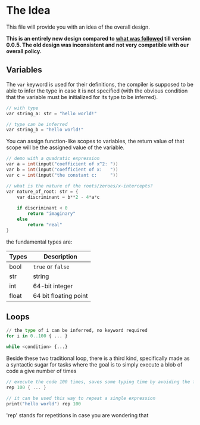 # The Idea

This file will provide you with an idea of the overall design.

**This is an entirely new design compared to [what was followed](https://github.com/SwirlLang/Swirl/blob/main/old_spec.md) till version 0.0.5. The old design was inconsistent and not very compatible with our overall policy.**

## Variables
The `var` keyword is used for their definitions, the compiler is supposed to be able to infer the type in case it is not specified
(with the obvious condition that the variable must be initialized for its type to be inferred).
```c
// with type
var string_a: str = "hello world!" 

// type can be inferred
var string_b = "hello world!"
```

You can assign function-like scopes to variables, the return value of
that scope will be the assigned value of the variable.

```c
// demo with a quadratic expression
var a = int(input("coefficient of x^2: "))
var b = int(input("coefficient of x:   "))
var c = int(input("the constant c:     "))

// what is the nature of the roots/zeroes/x-intercepts?
var nature_of_root: str = {
    var discriminant = b**2 - 4*a*c
    
    if discriminant < 0
        return "imaginary"
    else
        return "real"
}
```

 the fundamental types are:

| Types | Description           |
|-------|-----------------------|
| bool  | `true` or `false`         |
| str   | string                | 
| int   | 64-bit integer        |
| float | 64 bit floating point |


## Loops
```py
// the type of i can be inferred, no keyword required
for i in 0..100 { ... }

while <condition> {...}
```
Beside these two traditional loop, there is a third kind, specifically made as a syntactic sugar
for tasks where the goal is to simply execute a blob of code a give number of times

```c
// execute the code 100 times, saves some typing time by avoiding the for loop
rep 100 { ... } 

// it can be used this way to repeat a single expression 
print("hello world") rep 100
```
'rep' stands for repetitions in case you are wondering that
